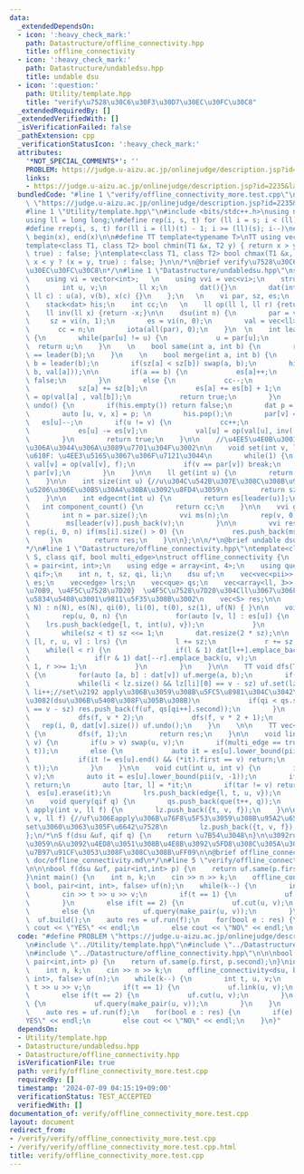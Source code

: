 ```yaml
---
data:
  _extendedDependsOn:
  - icon: ':heavy_check_mark:'
    path: Datastructure/offline_connectivity.hpp
    title: offline_connectivity
  - icon: ':heavy_check_mark:'
    path: Datastructure/undabledsu.hpp
    title: undable dsu
  - icon: ':question:'
    path: Utility/template.hpp
    title: "verify\u7528\u30C6\u30F3\u30D7\u30EC\u30FC\u30C8"
  _extendedRequiredBy: []
  _extendedVerifiedWith: []
  _isVerificationFailed: false
  _pathExtension: cpp
  _verificationStatusIcon: ':heavy_check_mark:'
  attributes:
    '*NOT_SPECIAL_COMMENTS*': ''
    PROBLEM: https://judge.u-aizu.ac.jp/onlinejudge/description.jsp?id=2235&lang=jp
    links:
    - https://judge.u-aizu.ac.jp/onlinejudge/description.jsp?id=2235&lang=jp
  bundledCode: "#line 1 \"verify/offline_connectivity_more.test.cpp\"\n#define PROBLEM\
    \ \"https://judge.u-aizu.ac.jp/onlinejudge/description.jsp?id=2235&lang=jp\"\n\
    #line 1 \"Utility/template.hpp\"\n#include <bits/stdc++.h>\nusing namespace std;\n\
    using ll = long long;\n#define rep(i, s, t) for (ll i = s; i < (ll)(t); i++)\n\
    #define rrep(i, s, t) for(ll i = (ll)(t) - 1; i >= (ll)(s); i--)\n#define all(x)\
    \ begin(x), end(x)\n\n#define TT template<typename T>\nTT using vec = vector<T>;\n\
    template<class T1, class T2> bool chmin(T1 &x, T2 y) { return x > y ? (x = y,\
    \ true) : false; }\ntemplate<class T1, class T2> bool chmax(T1 &x, T2 y) { return\
    \ x < y ? (x = y, true) : false; }\n\n/*\n@brief verify\u7528\u30C6\u30F3\u30D7\
    \u30EC\u30FC\u30C8\n*/\n#line 1 \"Datastructure/undabledsu.hpp\"\nstruct dsu {\n\
    \    using vi = vector<int>;   \n    using vvi = vec<vi>;\n    struct dat {\n\
    \        int u, v;\n        ll x;\n        dat(){}\n        dat(int a, int b,\
    \ ll c) : u(a), v(b), x(c) {}\n    };\n   \n    vi par, sz, es;\n    vec<ll> val;\n\
    \    stack<dat> his;\n    int cc;\n   \n    ll op(ll l, ll r) {return l + r;}\n\
    \    ll inv(ll x) {return -x;}\n\n    dsu(int n) {\n        par = vi(n);\n   \
    \     sz = vi(n, 1);\n        es = vi(n, 0);\n        val = vec<ll>(n, 0);\n \
    \       cc = n;\n        iota(all(par), 0);\n    }\n  \n    int leader(int u)\
    \ {\n        while(par[u] != u) {\n            u = par[u];\n        }\n      \
    \  return u;\n    }\n    \n    bool same(int a, int b) {\n        return leader(a)\
    \ == leader(b);\n    }\n    \n    bool merge(int a, int b) {\n        a = leader(a),\
    \ b = leader(b);\n        if(sz[a] < sz[b]) swap(a, b);\n        his.push(dat(a,\
    \ b, val[a]));\n\n        if(a == b) {\n            es[a]++;\n            return\
    \ false;\n        }\n        else {\n            cc--;\n            par[b] = a;\n\
    \            sz[a] += sz[b];\n            es[a] += es[b] + 1;\n            val[a]\
    \ = op(val[a] , val[b]);\n            return true;\n        }\n    }\n\n    bool\
    \ undo() {\n        if(his.empty()) return false;\n        dat p = his.top();\n\
    \        auto [u, v, x] = p; \n        his.pop();\n        par[v] = v;\n     \
    \   es[u]--;\n        if(u != v) {\n            cc++;\n            sz[u] -= sz[v];\n\
    \            es[u] -= es[v];\n            val[u] = op(val[u], inv( val[v] ));\n\
    \        }\n        return true;\n    }\n\n    //\u4EE5\u4E0B\u3001\u5FC5\u8981\
    \u306A\u3044\u306A\u3089\u7701\u304F\u3002\n\n    void set(int v, ll f) {//\u6CE8\
    \u610F: \u4EE3\u5165\u3067\u306F\u7121\u3044\n        while(1) {\n           \
    \ val[v] = op(val[v], f);\n            if(v == par[v]) break;\n            v =\
    \ par[v];\n        }\n    }\n\n    ll get(int u) {\n        return val[leader(u)];\n\
    \    }\n\n    int size(int u) {//u\u304C\u542B\u307E\u308C\u308B\u9023\u7D50\u6210\
    \u5206\u306E\u30B5\u30A4\u30BA\u3092\u8FD4\u3059\n        return sz[leader(u)];\n\
    \    }\n\n    int edgecnt(int u) {\n        return es[leader(u)];\n    }\n\n \
    \   int component_count() {\n        return cc;\n    }\n\n    vvi groups() {\n\
    \        int n = par.size();\n        vvi ms(n);\n        rep(v, 0, n) {\n   \
    \         ms[leader(v)].push_back(v);\n        }\n\n        vvi res;\n       \
    \ rep(i, 0, n) if(ms[i].size() > 0) {\n            res.push_back(ms[i]);\n   \
    \     }\n        return res;\n    }\n\n};\n\n/*\n@brief undable dsu\n@docs doc/undodsu.md\n\
    */\n#line 1 \"Datastructure/offline_connectivity.hpp\"\ntemplate<class dsu, class\
    \ S, class qif, bool multi_edge>\nstruct offline_connectivity {\n    using pii\
    \ = pair<int, int>;\n    using edge = array<int, 4>;\n    using que = pair<int,\
    \ qif>;\n    int n, t, sz, qi, li;\n    dsu uf;\n    vec<vec<pii>> dat;\n    vec<multiset<pii>>\
    \ es;\n    vec<edge> lrs;\n    vec<que> qs;\n    vec<array<ll, 3>> lz;//{t, \u9802\
    \u70B9, \u4F5C\u7528\u7D20}  \u4F5C\u7528\u7D20\u304Cll\u3067\u306F\u306A\u3044\
    \u5834\u5408\u3001\u9811\u5F35\u308B\u3002\n    vec<S> res;\n\n    offline_connectivity(int\
    \ N) : n(N), es(N), qi(0), li(0), t(0), sz(1), uf(N) { }\n\n    void build() {\n\
    \        rep(u, 0, n) {\n            for(auto [v, l] : es[u]) {\n            \
    \    lrs.push_back(edge{l, t, int(u), v});\n            }\n        }\n       \n\
    \        while(sz < t) sz <<= 1;\n        dat.resize(2 * sz);\n\n        for(auto\
    \ [l, r, u, v] : lrs) {\n            l += sz;\n            r += sz;\n        \
    \    while(l < r) {\n                if(l & 1) dat[l++].emplace_back(u, v);\n\
    \                if(r & 1) dat[--r].emplace_back(u, v);\n                l >>=\
    \ 1, r >>= 1;\n            }\n        }\n    }\n\n    TT void dfs(T f, int v)\
    \ {\n        for(auto [a, b] : dat[v]) uf.merge(a, b);\n        if(v >= sz) {\n\
    \            while(li < lz.size() && lz[li][0] == v - sz) uf.set(lz[li][1], lz[li][2]),\
    \ li++;//set\u2192 apply\u306B\u3059\u308B\u5FC5\u8981\u304C\u3042\u308B\u304B\
    \u3082(dsu\u306B\u5408\u308F\u305B\u308B)\n            if(qi < qs.size() && qs[qi].first\
    \ == v - sz) res.push_back(f(uf, qs[qi++].second));\n        }\n        else {\n\
    \            dfs(f, v * 2);\n            dfs(f, v * 2 + 1);\n        }\n     \
    \   rep(i, 0, dat[v].size()) uf.undo();\n    }\n    \n\n    TT vec<S> run(T f)\
    \ {\n        dfs(f, 1);\n        return res;\n    }\n\n    void link(int u, int\
    \ v) {\n        if(u > v) swap(u, v);\n        if(multi_edge == true) es[u].insert(pii(v,\
    \ t));\n        else {\n            auto it = es[u].lower_bound(pii(v, -1));\n\
    \            if(it != es[u].end() && (*it).first == v) return;\n            es[u].insert(pii(v,\
    \ t));\n        }\n    }\n\n    void cut(int u, int v) {\n        if(u > v) swap(u,\
    \ v);\n        auto it = es[u].lower_bound(pii(v, -1));\n        if(it == es[u].end())\
    \ return;\n        auto [tar, l] = *it;\n        if(tar != v) return;\n      \
    \  es[u].erase(it);\n        lrs.push_back(edge{l, t, u, v});\n        \n    }\n\
    \n    void query(qif q) {\n        qs.push_back(que(t++, q));\n    }\n\n    void\
    \ apply(int v, ll f) {\n        lz.push_back({t, v, f});\n    }\n\n    void set(int\
    \ v, ll f) {//uf\u306Eapply\u306B\u76F8\u5F53\u3059\u308B\u95A2\u6570\u540D\u304C\
    set\u3060\u3063\u305F\u6642\u7528\n        lz.push_back({t, v, f});\n    }\n\n\
    };\n/*\nS f(dsu &uf, qif q) {\n    return \u7B54\u3048\n}\n\u3092run\u306B\u6E21\
    \u3059\n&\u3092\u4ED8\u3051\u308B\u4E8B\u3092\u5FD8\u308C\u305A\u306B\uFF08\u8A08\
    \u7B97\u91CF\u3053\u308F\u308C\u308B\uFF09\n\n@brief offline_connectivity\n@docs\
    \ doc/offline_connectivity.md\n*/\n#line 5 \"verify/offline_connectivity_more.test.cpp\"\
    \n\n\nbool f(dsu &uf, pair<int,int> p) {\n    return uf.same(p.first, p.second);\n\
    }\nint main() {\n    int n, k;\n    cin >> n >> k;\n    offline_connectivity<dsu,\
    \ bool, pair<int, int>, false> uf(n);\n    while(k--) {\n        int t, u, v;\n\
    \        cin >> t >> u >> v;\n        if(t == 1) {\n            uf.link(u, v);\n\
    \        }\n        else if(t == 2) {\n            uf.cut(u, v);\n        }\n\
    \        else {\n            uf.query(make_pair(u, v));\n        }\n    }\n  \
    \  uf.build();\n    auto res = uf.run(f);\n    for(bool e : res) {\n        if(e)\
    \ cout << \"YES\" << endl;\n        else cout << \"NO\" << endl;\n    }\n}\n"
  code: "#define PROBLEM \"https://judge.u-aizu.ac.jp/onlinejudge/description.jsp?id=2235&lang=jp\"\
    \n#include \"../Utility/template.hpp\"\n#include \"../Datastructure/undabledsu.hpp\"\
    \n#include \"../Datastructure/offline_connectivity.hpp\"\n\n\nbool f(dsu &uf,\
    \ pair<int,int> p) {\n    return uf.same(p.first, p.second);\n}\nint main() {\n\
    \    int n, k;\n    cin >> n >> k;\n    offline_connectivity<dsu, bool, pair<int,\
    \ int>, false> uf(n);\n    while(k--) {\n        int t, u, v;\n        cin >>\
    \ t >> u >> v;\n        if(t == 1) {\n            uf.link(u, v);\n        }\n\
    \        else if(t == 2) {\n            uf.cut(u, v);\n        }\n        else\
    \ {\n            uf.query(make_pair(u, v));\n        }\n    }\n    uf.build();\n\
    \    auto res = uf.run(f);\n    for(bool e : res) {\n        if(e) cout << \"\
    YES\" << endl;\n        else cout << \"NO\" << endl;\n    }\n}"
  dependsOn:
  - Utility/template.hpp
  - Datastructure/undabledsu.hpp
  - Datastructure/offline_connectivity.hpp
  isVerificationFile: true
  path: verify/offline_connectivity_more.test.cpp
  requiredBy: []
  timestamp: '2024-07-09 04:15:19+09:00'
  verificationStatus: TEST_ACCEPTED
  verifiedWith: []
documentation_of: verify/offline_connectivity_more.test.cpp
layout: document
redirect_from:
- /verify/verify/offline_connectivity_more.test.cpp
- /verify/verify/offline_connectivity_more.test.cpp.html
title: verify/offline_connectivity_more.test.cpp
---
```


